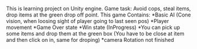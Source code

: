 This is learning project on Unity engine.
Game task: Avoid cops, steal items, drop items at the green drop off point.
This game Contains: 
  *Basic AI (Cone vision, when loosing sight of player going to last seen pos)
  *Player movement
  *Game Over state
  *Win state (InProgress)
  *You can pick up some items and drop them at the green box
  (You have to be close at item and then click on in, same for droping)
  *camera Rotation not finished
